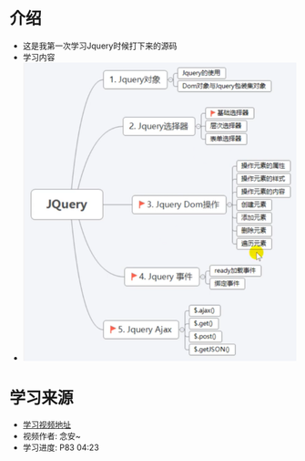 # 介绍
* 这是我第一次学习Jquery时候打下来的源码
* 学习内容
* ![jQuery学习框架图](/00-jquery学习的内容框架.png)
# 学习来源
* [学习视频地址](https://www.bilibili.com/video/BV1G5411w7Yr?p=77)
* 视频作者: 念安~
* 学习进度: P83 04:23